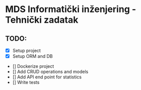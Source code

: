 # MDS Informatički inženjering - Tehnički zadatak

## TODO:
- [x] Setup project
- [x] Setup ORM and DB
- [] Dockerize project
- [] Add CRUD operations and models
- [] Add API end point for statistics
- [] Write tests